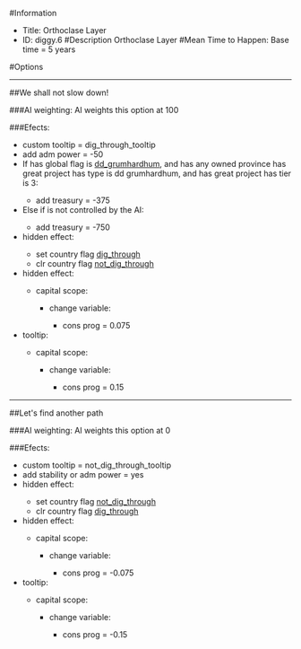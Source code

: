 #Information
 - Title: Orthoclase Layer
 - ID: diggy.6
#Description
Orthoclase Layer
#Mean Time to Happen:
Base time = 5 years

#Options

___
##We shall not slow down!

###AI weighting:
AI weights this option at 100


###Efects:<ul><li>custom tooltip = dig_through_tooltip</li><li>add adm power = -50</li><li>If has global flag is [dd_grumhardhum](../flags/dd_grumhardhum.md), and  has any owned province has great project has type is dd grumhardhum, and has great project has tier is 3:</li><ul><li>add treasury = -375</li></ul><li>Else if is not controlled by the AI:</li><ul><li>add treasury = -750</li></ul><li>hidden effect:</li><ul><li>set country flag [dig_through](../flags/dig_through.md)</li><li>clr country flag [not_dig_through](../flags/not_dig_through.md)</li></ul><li>hidden effect:</li><ul><li>capital scope:</li><ul><li>change variable:</li><ul><li>cons prog = 0.075</li></ul></ul></ul><li>tooltip:</li><ul><li>capital scope:</li><ul><li>change variable:</li><ul><li>cons prog = 0.15</li></ul></ul></ul></ul>

___
##Let's find another path

###AI weighting:
AI weights this option at 0


###Efects:<ul><li>custom tooltip = not_dig_through_tooltip</li><li>add stability or adm power = yes</li><li>hidden effect:</li><ul><li>set country flag [not_dig_through](../flags/not_dig_through.md)</li><li>clr country flag [dig_through](../flags/dig_through.md)</li></ul><li>hidden effect:</li><ul><li>capital scope:</li><ul><li>change variable:</li><ul><li>cons prog = -0.075</li></ul></ul></ul><li>tooltip:</li><ul><li>capital scope:</li><ul><li>change variable:</li><ul><li>cons prog = -0.15</li></ul></ul></ul></ul>
